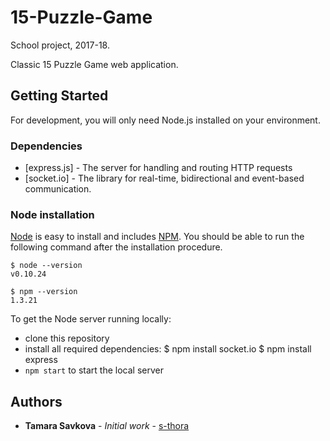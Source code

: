 # 15-Puzzle-Game

School project, 2017-18.

Classic 15 Puzzle Game web application.

## Getting Started

For development, you will only need Node.js installed on your environment.

### Dependencies

- [express.js] - The server for handling and routing HTTP requests
- [socket.io] - The library for real-time, bidirectional and event-based communication.

### Node installation

[Node](http://nodejs.org/) is easy to install and includes [NPM](https://npmjs.org/).
You should be able to run the following command after the installation procedure.

    $ node --version
    v0.10.24

    $ npm --version
    1.3.21

To get the Node server running locally:

- clone this repository
- install all required dependencies:
    $ npm install  socket.io
    $ npm install express
- `npm start` to start the local server

## Authors

* **Tamara Savkova** - *Initial work* - [s-thora](https://github.com/s-thora)
